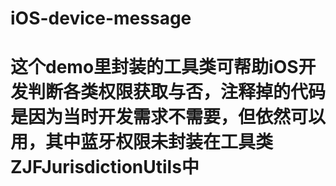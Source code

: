 # iOS-device-message
# 这个demo里封装的工具类可帮助iOS开发判断各类权限获取与否，注释掉的代码是因为当时开发需求不需要，但依然可以用，其中蓝牙权限未封装在工具类ZJFJurisdictionUtils中 
